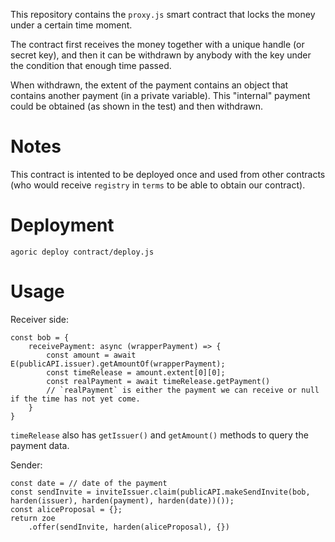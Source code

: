 This repository contains the `proxy.js` smart contract that
locks the money under a certain time moment.

The contract first receives the money together with a unique handle (or secret key),
and then it can be withdrawn by anybody with the key under the condition that enough
time passed.

When withdrawn, the extent of the payment contains an object that contains another
payment (in a private variable). This "internal" payment could be obtained (as shown
in the test) and then withdrawn.

# Notes

This contract is intented to be deployed once and used from other contracts
(who would receive `registry` in `terms` to be able to obtain our contract).

# Deployment

```
agoric deploy contract/deploy.js
```

# Usage

Receiver side:

```
const bob = {
    receivePayment: async (wrapperPayment) => {
        const amount = await E(publicAPI.issuer).getAmountOf(wrapperPayment);
        const timeRelease = amount.extent[0][0];
        const realPayment = await timeRelease.getPayment()
        // `realPayment` is either the payment we can receive or null if the time has not yet come.
    }
}
```

`timeRelease` also has `getIssuer()` and `getAmount()` methods to query the payment data.

Sender:

```
const date = // date of the payment  
const sendInvite = inviteIssuer.claim(publicAPI.makeSendInvite(bob, harden(issuer), harden(payment), harden(date))());
const aliceProposal = {};
return zoe
    .offer(sendInvite, harden(aliceProposal), {})
```

